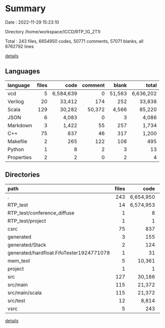 # Summary

Date : 2022-11-29 15:23:10

Directory /home/workspace/ICCD/RTP_1G_2T1I

Total : 243 files,  6654950 codes, 50771 comments, 57071 blanks, all 6762792 lines

[details](details.md)

## Languages
| language | files | code | comment | blank | total |
| :--- | ---: | ---: | ---: | ---: | ---: |
| vcd | 5 | 6,584,639 | 0 | 51,563 | 6,636,202 |
| Verilog | 20 | 33,412 | 174 | 252 | 33,838 |
| Scala | 129 | 30,282 | 50,372 | 4,566 | 85,220 |
| JSON | 6 | 4,083 | 0 | 3 | 4,086 |
| Markdown | 3 | 1,422 | 55 | 257 | 1,734 |
| C++ | 75 | 837 | 46 | 317 | 1,200 |
| Makefile | 2 | 265 | 122 | 108 | 495 |
| Python | 1 | 8 | 2 | 3 | 13 |
| Properties | 2 | 2 | 0 | 2 | 4 |

## Directories
| path | files | code | comment | blank | total |
| :--- | ---: | ---: | ---: | ---: | ---: |
| . | 243 | 6,654,950 | 50,771 | 57,071 | 6,762,792 |
| RTP_test | 14 | 6,574,953 | 168 | 51,736 | 6,626,857 |
| RTP_test/conference_diffuse | 1 | 8 | 2 | 3 | 13 |
| RTP_test/project | 1 | 1 | 0 | 1 | 2 |
| csrc | 75 | 837 | 46 | 317 | 1,200 |
| generated | 3 | 155 | 1 | 3 | 159 |
| generated/Stack | 2 | 124 | 1 | 2 | 127 |
| generated/hardfloat.FifoTester1924771078 | 1 | 31 | 0 | 1 | 32 |
| mem_test | 5 | 10,361 | 10 | 14 | 10,385 |
| project | 1 | 1 | 0 | 1 | 2 |
| src | 127 | 30,186 | 50,338 | 4,539 | 85,063 |
| src/main | 115 | 21,372 | 49,726 | 4,144 | 75,242 |
| src/main/scala | 115 | 21,372 | 49,726 | 4,144 | 75,242 |
| src/test | 12 | 8,814 | 612 | 395 | 9,821 |
| vsrc | 5 | 243 | 0 | 56 | 299 |

[details](details.md)
